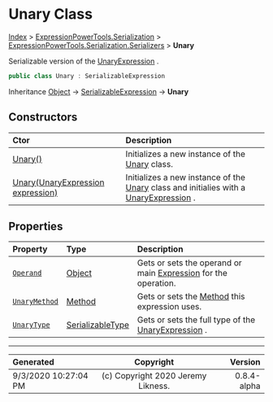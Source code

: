﻿# Unary Class

[Index](../index.md) > [ExpressionPowerTools.Serialization](ExpressionPowerTools.Serialization.a.md) > [ExpressionPowerTools.Serialization.Serializers](ExpressionPowerTools.Serialization.Serializers.n.md) > **Unary**

Serializable version of the [UnaryExpression](https://docs.microsoft.com/dotnet/api/system.linq.expressions.unaryexpression) .

```csharp
public class Unary : SerializableExpression
```

Inheritance [Object](https://docs.microsoft.com/dotnet/api/system.object) → [SerializableExpression](ExpressionPowerTools.Serialization.Serializers.SerializableExpression.cs.md) → **Unary**

## Constructors

| Ctor | Description |
| :-- | :-- |
| [Unary()](ExpressionPowerTools.Serialization.Serializers.Unary.ctor.md#unary) | Initializes a new instance of the [Unary](ExpressionPowerTools.Serialization.Serializers.Unary.cs.md) class. |
| [Unary(UnaryExpression expression)](ExpressionPowerTools.Serialization.Serializers.Unary.ctor.md#unaryunaryexpression-expression) | Initializes a new instance of the [Unary](ExpressionPowerTools.Serialization.Serializers.Unary.cs.md) class and            initialies with a [UnaryExpression](https://docs.microsoft.com/dotnet/api/system.linq.expressions.unaryexpression) . |
## Properties

| Property | Type | Description |
| :-- | :-- | :-- |
| [`Operand`](ExpressionPowerTools.Serialization.Serializers.Unary.Operand.prop.md) | [Object](https://docs.microsoft.com/dotnet/api/system.object) | Gets or sets the operand or main [Expression](https://docs.microsoft.com/dotnet/api/system.linq.expressions.expression) for the operation. |
| [`UnaryMethod`](ExpressionPowerTools.Serialization.Serializers.Unary.UnaryMethod.prop.md) | [Method](ExpressionPowerTools.Serialization.Serializers.Method.cs.md) | Gets or sets the [Method](ExpressionPowerTools.Serialization.Serializers.Method.cs.md) this expression uses. |
| [`UnaryType`](ExpressionPowerTools.Serialization.Serializers.Unary.UnaryType.prop.md) | [SerializableType](ExpressionPowerTools.Serialization.Serializers.SerializableType.cs.md) | Gets or sets the full type of the [UnaryExpression](https://docs.microsoft.com/dotnet/api/system.linq.expressions.unaryexpression) . |


---

| Generated | Copyright | Version |
| :-- | :-: | --: |
| 9/3/2020 10:27:04 PM | (c) Copyright 2020 Jeremy Likness. | 0.8.4-alpha |
